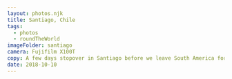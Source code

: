 ```yaml
---
layout: photos.njk
title: Santiago, Chile
tags:
  - photos
  - roundTheWorld
imageFolder: santiago
camera: Fujifilm X100T
copy: A few days stopover in Santiago before we leave South America for Australia.
date: 2018-10-10
---
```


 